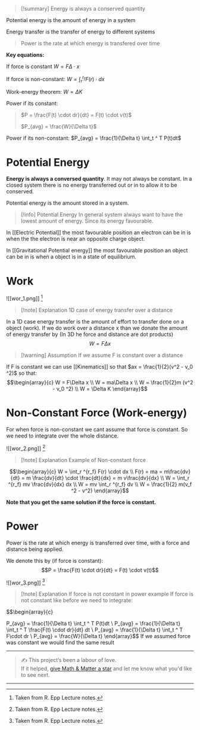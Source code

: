 
>[!summary]
Energy is always a conserved quantity 
>
Potential energy is the amount of energy in a system
>
Energy transfer is the transfer of energy to different systems 
> 
>Power is the rate at which energy is transfered over time
>
**Key equations:**
>
If force is constant 
$W = F\Delta \cdot x$
>
If force is non-constant:
$W = \int_r ^{r_f} F(r) \cdot dx$
>
Work-energy theorem:
$W = \Delta K$
>
Power if its constant:
>$P = \frac{F(t) \cdot dr}{dt} = F(t) \cdot v(t)$
>
>$P_{avg} = \frac{W}{\Delta t}$
>
Power if its non-constant:
$P_{avg} = \frac{1}{\Delta t} \int_t ^ T P(t)dt$


# Potential Energy
**Energy is always a conversed quantity**. It may not always be constant.
In a closed system there is no energy transferred out or in to allow it to be conserved.

Potential energy is the amount stored in a system. 
>[!info] Potential Energy
In general system always want to have the lowest amount of energy. Since its energy favourable.

In [[Electric Potential]] the most favourable position an electron can be in is when the the electron is near an opposite charge object.

In [[Gravitational Potential energy]] the most favourable position an object can be in is when a object is in a state of equilibrium. 

# Work
![[wor_1.png]]
[^1]
>[!note] Explanation
1D case of energy transfer over a distance

In a 1D case energy transfer is the amount of effort to transfer done on a object (work).
If we do work over a distance x than we donate the amount of energy transfer by (In  3D he force and distance are dot products)
$$W = F\Delta x$$
>[!warning] Assumption
If we assume F is constant over a distance 

If F is constant we can use [[Kinematics]] so that $ax = \frac{1}{2}(v^2 - v_0 ^2)$
so that:
$$\begin{array}{c}
W = F\Delta x \\ 
W = ma\Delta x \\ 
W = \frac{1}{2}m (v^2 - v_0 ^2) \\ 
W = \Delta K
\end{array}$$

# Non-Constant Force (Work-energy)
For when force is non-constant we cant assume that force is constant. So we need to integrate over the whole distance.

![[wor_2.png]]
[^1]
>[!note] Explanation
>Example of Non-constant force

$$\begin{array}{c}
W = \int_r ^{r_f} F(r) \cdot dx \\ 
F(r) = ma = m\frac{dv}{dt} = m \frac{dv}{dt} \cdot \frac{dt}{dx} = m v\frac{dv}{dx} \\ 
W = \int_r ^{r_f} mv \frac{dv}{dx} dx \\
W = mv \int_r ^{r_f} dv \\ 
W = \frac{1}{2} m(v_f ^2 - v^2)
\end{array}$$

**Note that you get the same solution if the force is constant.**

# Power
Power is the rate at which energy is transferred over time, with a force and distance being applied. 

We denote this by (if force is constant):
$$P = \frac{F(t) \cdot dr}{dt} = F(t) \cdot v(t)$$

![[wor_3.png]]
[^1]
>[!note] Explanation
If force is not constant in power example
If force is not constant like before we need to integrate:

$$\begin{array}{c}

P_{avg} = \frac{1}{\Delta t} \int_t ^ T P(t)dt \\ 
P_{avg} =  \frac{1}{\Delta t} \int_t ^ T  \frac{F(t) \cdot dr}{dt} dt \\ 
P_{avg} =  \frac{1}{\Delta t} \int_t ^ T F\cdot dr \\
P_{avg} = \frac{W}{\Delta t}
\end{array}$$
If we assumed force was constant we would find the same result

[^1]: Taken from R. Epp Lecture notes.

---

> ✍️ This project’s been a labour of love.  
> If it helped, [give Math & Matter a star](https://github.com/rajeevphysics/Obsidan-MathMatter) and let me know what you'd like to see next.

---